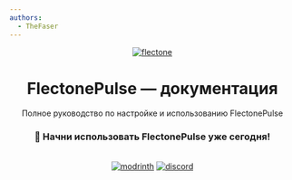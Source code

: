 ```yaml
---
authors:
  - TheFaser
---
```


<div class="center-row" align="center">
    <a href="https://flectone.net/pulse/"><img src="https://flectone.net/pulse/flectonepulse.png" alt="flectone" class="hover-brightness"></a>
    <br>
    <h1> FlectonePulse — документация </h1>
    <p>Полное руководство по настройке и использованию FlectonePulse</p>
</div>

<div align="center">
  <h3>🚀 Начни использовать FlectonePulse уже сегодня!</h3>
  <br>
  <a href="https://modrinth.com/plugin/flectonepulse"><img src="https://flectone.net/pulse/modrinth.svg" alt="modrinth" class="hover-brightness"></a>
  <a href="https://discord.flectone.net/"><img src="https://flectone.net/pulse/discord.svg" alt="discord" class="hover-brightness"></a>
</div>